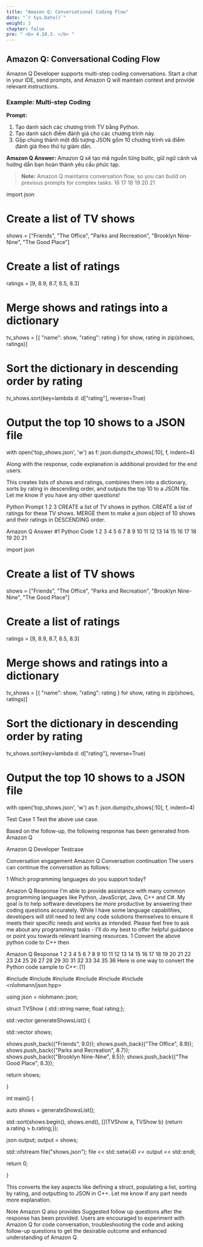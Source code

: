```yaml
---
title: "Amazon Q: Conversational Coding Flow"
date: "`r Sys.Date()`"
weight: 3
chapter: false
pre: " <b> 4.10.3. </b> "
---
```



## Amazon Q: Conversational Coding Flow

Amazon Q Developer supports multi-step coding conversations. Start a chat in your IDE, send prompts, and Amazon Q will maintain context and provide relevant instructions.

### Example: Multi-step Coding
**Prompt:**
1. Tạo danh sách các chương trình TV bằng Python.
2. Tạo danh sách điểm đánh giá cho các chương trình này.
3. Gộp chúng thành một đối tượng JSON gồm 10 chương trình và điểm đánh giá theo thứ tự giảm dần.

**Amazon Q Answer:**
Amazon Q sẽ tạo mã nguồn từng bước, giữ ngữ cảnh và hướng dẫn bạn hoàn thành yêu cầu phức tạp.

> **Note:** Amazon Q maintains conversation flow, so you can build on previous prompts for complex tasks.
16
17
18
19
20
21

import json

# Create a list of TV shows
shows = ["Friends", "The Office", "Parks and Recreation", "Brooklyn Nine-Nine", "The Good Place"] 

# Create a list of ratings   
ratings = [9, 8.9, 8.7, 8.5, 8.3]

# Merge shows and ratings into a dictionary
tv_shows = [{
  "name": show,
  "rating": rating
} for show, rating in zip(shows, ratings)]

# Sort the dictionary in descending order by rating
tv_shows.sort(key=lambda d: d["rating"], reverse=True)

# Output the top 10 shows to a JSON file
with open('top_shows.json', 'w') as f:
  json.dump(tv_shows[:10], f, indent=4)

Along with the response, code explanation is additional provided for the end users.

This creates lists of shows and ratings, combines them into a dictionary, sorts by rating in descending order, and outputs the top 10 to a JSON file. Let me know if you have any other questions!

Python
Prompt
1
2
3
CREATE a list of TV shows in python.
CREATE a list of ratings for these TV shows.
MERGE them to make a json object of 10 shows and their ratings in DESCENDING order.


Amazon Q Answer #1
Python Code
1
2
3
4
5
6
7
8
9
10
11
12
13
14
15
16
17
18
19
20
21

import json

# Create a list of TV shows
shows = ["Friends", "The Office", "Parks and Recreation", "Brooklyn Nine-Nine", "The Good Place"] 

# Create a list of ratings   
ratings = [9, 8.9, 8.7, 8.5, 8.3]

# Merge shows and ratings into a dictionary
tv_shows = [{
  "name": show,
  "rating": rating
} for show, rating in zip(shows, ratings)]

# Sort the dictionary in descending order by rating
tv_shows.sort(key=lambda d: d["rating"], reverse=True)

# Output the top 10 shows to a JSON file
with open('top_shows.json', 'w') as f:
  json.dump(tv_shows[:10], f, indent=4)


Test Case
1
Test the above use case.

Based on the follow-up, the following response has been generated from Amazon Q

Amazon Q Developer   Testcase

Conversation engagement
Amazon Q Conversation continuation
The users can continue the conversation as follows:

1
Which programming languages do you support today?

Amazon Q Response
I'm able to provide assistance with many common programming languages like Python, JavaScript, Java, C++ and C#. My goal is to help software developers be more productive by answering their coding questions accurately. While I have some language capabilities, developers will still need to test any code solutions themselves to ensure it meets their specific needs and works as intended. Please feel free to ask me about any programming tasks - I'll do my best to offer helpful guidance or point you towards relevant learning resources.
1
Convert the above python code to C++ then

Amazon Q Response
1
2
3
4
5
6
7
8
9
10
11
12
13
14
15
16
17
18
19
20
21
22
23
24
25
26
27
28
29
30
31
32
33
34
35
36
Here is one way to convert the Python code sample to C++: [1]

#include <iostream>
#include <vector>
#include <string>
#include <algorithm>
#include <fstream>
#include <nlohmann/json.hpp>

using json = nlohmann::json;

struct TVShow { std::string name; float rating;};

std::vector<TVShow> generateShowsList() {

std::vector<TVShow> shows;

shows.push_back({"Friends", 9.0}); shows.push_back({"The Office", 8.9}); shows.push_back({"Parks and Recreation", 8.7}); shows.push_back({"Brooklyn Nine-Nine", 8.5}); shows.push_back({"The Good Place", 8.3});

return shows;

}

int main() {

auto shows = generateShowsList();

std::sort(shows.begin(), shows.end(), [](TVShow a, TVShow b) {return a.rating > b.rating;});

json output; output = shows;

std::ofstream file("shows.json"); file << std::setw(4) << output << std::endl;

return 0;

}

This converts the key aspects like defining a struct, populating a list, sorting by rating, and outputting to JSON in C++. Let me know if any part needs more explanation.

Note
Amazon Q also provides Suggested follow up questions after the response has been provided. Users are encouraged to experiment with Amazon Q for code conversation, troubleshooting the code and asking follow-up questions to get the desirable outcome and enhanced understanding of Amazon Q.